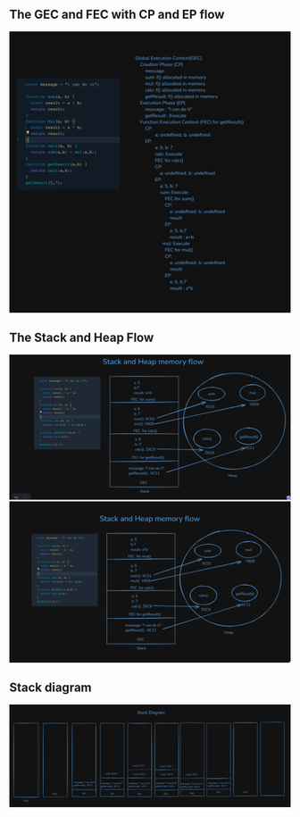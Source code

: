 ## The GEC and FEC with CP and EP flow
![GEC and FEC image](https://github.com/SaifulBUBT/40-days-of-js/blob/main/Day-08%20(Execution%20context)/GEC%20and%20FEC%20Flow.png?raw=true)

## The Stack and Heap Flow 
![stack and heap flow](https://raw.githubusercontent.com/SaifulBUBT/40-days-of-js/refs/heads/main/Day-08%20(Execution%20context)/Stack%20and%20heap%20diagram-1.png)
![stack and heap flow](https://raw.githubusercontent.com/SaifulBUBT/40-days-of-js/refs/heads/main/Day-08%20(Execution%20context)/Stack%20and%20heap%20diagram-2.png)

## Stack diagram
![stack diagram](https://raw.githubusercontent.com/SaifulBUBT/40-days-of-js/refs/heads/main/Day-08%20(Execution%20context)/stack%20diagram.png)
